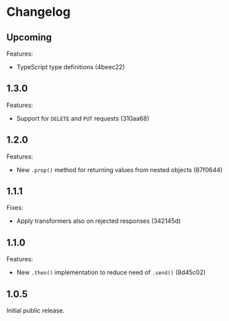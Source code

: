 # Changelog

## Upcoming

Features:
- TypeScript type definitions (4beec22)

## 1.3.0

Features:
- Support for `DELETE` and `PUT` requests (310aa68)

## 1.2.0

Features:
- New `.prop()` method for returning values from nested objects (87f0644)

## 1.1.1

Fixes:
- Apply transformers also on rejected responses (342145d)

## 1.1.0

Features:
- New `.then()` implementation to reduce need of `.send()` (8d45c02)

## 1.0.5

Initial public release.
